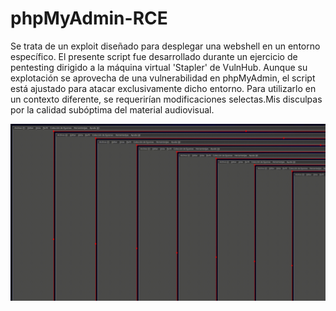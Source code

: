 # phpMyAdmin-RCE
Se trata de un exploit diseñado para desplegar una webshell en un entorno específico. El presente script fue desarrollado durante un ejercicio de pentesting dirigido a la máquina virtual 'Stapler' de VulnHub. Aunque su explotación se aprovecha de una vulnerabilidad en phpMyAdmin, el script está ajustado para atacar exclusivamente dicho entorno. Para utilizarlo en un contexto diferente, se requerirían modificaciones selectas.Mis disculpas por la calidad subóptima del material audiovisual.

![](phpmyadmin.gif)
